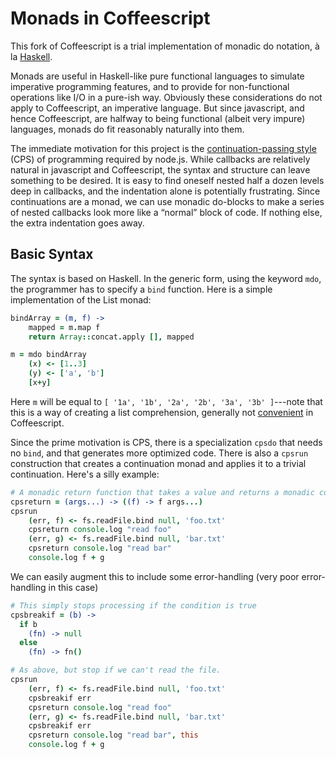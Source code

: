 Monads in Coffeescript
======================

This fork of Coffeescript is a trial implementation of monadic do notation, &agrave; la [Haskell](http://www.haskell.org/haskellwiki/Monads).

Monads are useful in Haskell-like pure functional languages to simulate imperative programming features, and to provide for non-functional operations
like I/O in a pure-ish way. Obviously these considerations do not apply to Coffeescript, an imperative language. But since javascript, and hence Coffeescript, are halfway to being functional (albeit very impure) languages, monads do fit reasonably naturally into them.

The immediate motivation for this project is the [continuation-passing style](http://en.wikipedia.org/wiki/Continuation-passing_style) (CPS) of programming required by node.js. While callbacks are relatively natural in javascript and Coffeescript, the syntax and structure can leave something to be desired. It is easy to find oneself nested half a dozen levels deep in callbacks, and the indentation alone is potentially frustrating. Since continuations are a monad, we can use monadic do-blocks to make a series of nested callbacks look more like a &ldquo;normal&rdquo; block of code. If nothing else, the extra indentation goes away.

Basic Syntax
------------

The syntax is based on Haskell. In the generic form, using the keyword `mdo`, the programmer has to specify a `bind` function. Here is a simple implementation of the List monad:

```coffeescript
bindArray = (m, f) ->
    mapped = m.map f
    return Array::concat.apply [], mapped

m = mdo bindArray
    (x) <- [1..3]
    (y) <- ['a', 'b']
    [x+y]
```

Here `m` will be equal to `[ '1a', '1b', '2a', '2b', '3a', '3b' ]`---note that this is a way of creating a list comprehension, generally not [convenient](http://brehaut.net/blog/2011/coffeescript_comprehensions) in Coffeescript.

Since the prime motivation is CPS, there is a specialization `cpsdo` that needs no `bind`, and that generates more optimized code. There is also a `cpsrun` construction that creates a continuation monad and applies it to a trivial continuation. Here's a silly example:

```coffeescript
# A monadic return function that takes a value and returns a monadic continuation-callar
cpsreturn = (args...) -> ((f) -> f args...)
cpsrun
    (err, f) <- fs.readFile.bind null, 'foo.txt'
    cpsreturn console.log "read foo"
    (err, g) <- fs.readFile.bind null, 'bar.txt'
    cpsreturn console.log "read bar"
    console.log f + g
```

We can easily augment this to include some error-handling (very poor error-handling in this case)

```coffeescript
# This simply stops processing if the condition is true
cpsbreakif = (b) -> 
  if b
    (fn) -> null
  else
    (fn) -> fn()

# As above, but stop if we can't read the file.
cpsrun
    (err, f) <- fs.readFile.bind null, 'foo.txt'
    cpsbreakif err
    cpsreturn console.log "read foo"
    (err, g) <- fs.readFile.bind null, 'bar.txt'
    cpsbreakif err
    cpsreturn console.log "read bar", this
    console.log f + g
```
